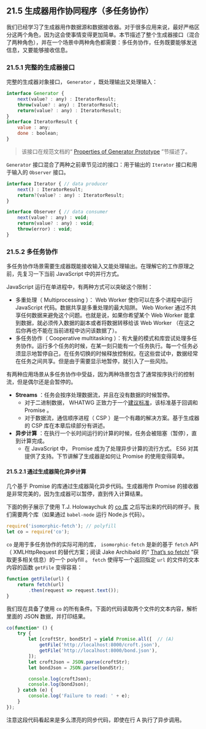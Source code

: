 ## 21.5 生成器用作协同程序（多任务协作）

我们已经学习了生成器用作数据源和数据接收器。对于很多应用来说，最好严格区分这两个角色，因为这会使事情变得更加简单。本节描述了整个生成器接口（混合了两种角色），并在一个场景中两种角色都需要：多任务协作，任务既要能够发送信息，又要能够接收信息。

### 21.5.1 完整的生成器接口

完整的生成器对象接口， `Generator` ，既处理输出又处理输入：

```js
interface Generator {
    next(value? : any) : IteratorResult;
    throw(value? : any) : IteratorResult;
    return(value? : any) : IteratorResult;
}
interface IteratorResult {
    value : any;
    done : boolean;
}
```

> 该接口在规范文档的“ [Properties of Generator Prototype](http://www.ecma-international.org/ecma-262/6.0/#sec-properties-of-generator-prototype) ”节描述了。

`Generator` 接口混合了两种之前章节见过的接口：用于输出的 `Iterator` 接口和用于输入的 `Observer` 接口。

```js
interface Iterator { // data producer
    next() : IteratorResult;
    return?(value? : any) : IteratorResult;
}

interface Observer { // data consumer
    next(value? : any) : void;
    return(value? : any) : void;
    throw(error) : void;
}
```

### 21.5.2 多任务协作

多任务协作场景需要生成器既能接收输入又能处理输出。在理解它的工作原理之前，先复习一下当前 JavaScript 中的并行方式。

JavaScript 运行在单进程中，有两种方式可以突破这个限制：

* 多重处理（ Multiprocessing ）： Web Worker 使你可以在多个进程中运行 JavaScript 代码。数据共享是多重处理的最大陷阱。 Web Worker 通过不共享任何数据来避免这个问题。也就是说，如果你希望某个 Web Worker 能拿到数据，就必须传入数据的副本或者将数据转移给该 Web Worker （在这之后你再也不能在当前进程中访问该数据了）。
* 多任务协作（ Cooperative multitasking ）：有大量的模式和库尝试处理多任务协作。运行多个任务的时候，在某一刻只能有一个任务执行。每一个任务必须显示地暂停自己，在任务切换的时候释放控制权。在这些尝试中，数据经常在任务之间共享。但是由于需要显示地暂停，就引入了一些风险。

有两种应用场景从多任务协作中受益，因为两种场景包含了通常按序执行的控制流，但是偶尔还是会暂停的。

* **Streams** ：任务会按序处理数据流，并且在没有数据的时候暂停。
    * 对于二进制数据， WHATWG 正致力于一个[建议标准](https://streams.spec.whatwg.org/)，该标准基于回调和 Promise 。
    * 对于数据流，通信顺序进程（ CSP ）是一个有趣的解决方案。基于生成器的 CSP 库在本章后续部分有讲述。
* **异步计算** ：在执行一个长时间运行的计算的时候，任务会被阻塞（暂停），直到计算完成。
    * 在 JavaScript 中， Promise 成为了处理异步计算的流行方式。 ES6 对其提供了支持。下节讲解了生成器是如何让 Promise 的使用变得简单。

#### 21.5.2.1 通过生成器简化异步计算

几个基于 Promise 的库通过生成器简化异步代码。生成器用作 Promise 的接收器是非常完美的，因为生成器可以暂停，直到传入计算结果。

下面的例子展示了使用 T.J. Holowaychuk 的 [co 库](https://github.com/tj/co) 之后写出来的代码的样子。我们需要两个库（如果通过 `babel-node` 运行 Node.js 代码）。

```js
require('isomorphic-fetch'); // polyfill
let co = require('co');
```

`co` 是用于多任务协作的实际可用的库， `isomorphic-fetch` 是新的基于 `fetch` API （ XMLHttpRequest 的替代方案；阅读 Jake Archibald 的“ [That’s so fetch!](http://jakearchibald.com/2015/thats-so-fetch/) ”获取更多相关信息）的一个 polyfill 。 `fetch` 使得写一个返回指定 `url` 的文件的文本内容的函数 `getFile` 变得容易：

```js
function getFile(url) {
    return fetch(url)
        .then(request => request.text());
}
```

我们现在具备了使用 `co` 的所有条件。下面的代码读取两个文件的文本内容，解析里面的 JSON 数据，并打印结果。

```js
co(function* () {
    try {
        let [croftStr, bondStr] = yield Promise.all([  // (A)
            getFile('http://localhost:8000/croft.json'),
            getFile('http://localhost:8000/bond.json'),
        ]);
        let croftJson = JSON.parse(croftStr);
        let bondJson = JSON.parse(bondStr);

        console.log(croftJson);
        console.log(bondJson);
    } catch (e) {
        console.log('Failure to read: ' + e);
    }
});
```

注意这段代码看起来是多么漂亮的同步代码，即使在行 A 执行了异步调用。
